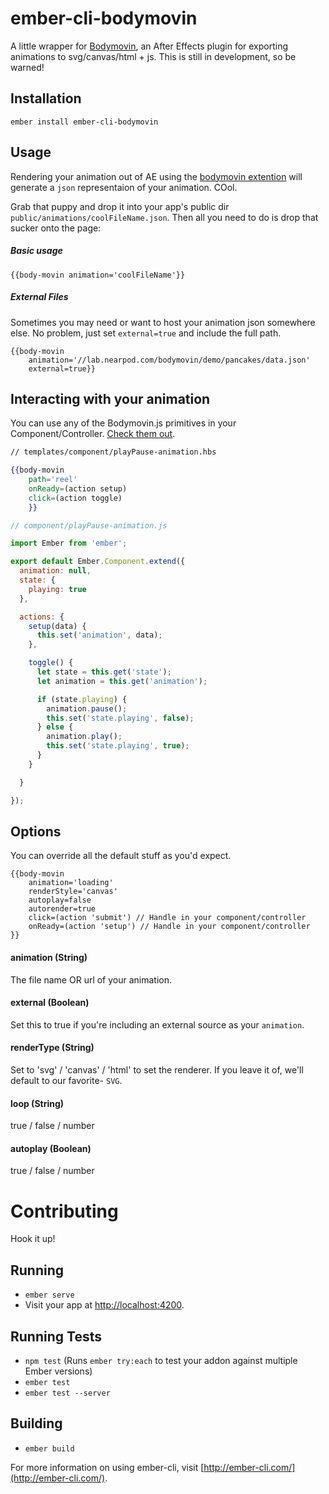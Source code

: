 # ember-cli-bodymovin

A little wrapper for [Bodymovin](https://github.com/bodymovin/bodymovin), an After Effects plugin for exporting animations to svg/canvas/html + js. This is still in development, so be warned!

## Installation

`ember install ember-cli-bodymovin`

## Usage

Rendering your animation out of AE using the [bodymovin extention](https://github.com/bodymovin/bodymovin#installing-extension-finally-the-plugin-is-on-the-adobe-add-ons) will generate a `json` representaion of your animation. COol.

Grab that puppy and drop it into your app's public dir `public/animations/coolFileName.json`. Then all you need to do is drop that sucker onto the page:

##### Basic usage
`{{body-movin animation='coolFileName'}}`

##### External Files

Sometimes you may need or want to host your animation json somewhere else. No problem, just set `external=true` and include the full path.
```
{{body-movin
	animation='//lab.nearpod.com/bodymovin/demo/pancakes/data.json'
	external=true}}
```

## Interacting with your animation
You can use any of the Bodymovin.js primitives in your Component/Controller. [Check them out](https://github.com/bodymovin/bodymovin#usage).

```hbs
// templates/component/playPause-animation.hbs

{{body-movin
	path='reel'
	onReady=(action setup)
	click=(action toggle)
	}}

```

```javascript
// component/playPause-animation.js

import Ember from 'ember';

export default Ember.Component.extend({
  animation: null,
  state: {
    playing: true
  },

  actions: {
    setup(data) {
      this.set('animation', data);
    },

    toggle() {
      let state = this.get('state');
      let animation = this.get('animation');

      if (state.playing) {
        animation.pause();
        this.set('state.playing', false);
      } else {
        animation.play();
        this.set('state.playing', true);
      }
    }

  }

});

```


## Options
You can override all the default stuff as you'd expect.

```
{{body-movin
	animation='loading'
	renderStyle='canvas'
	autoplay=false
	autorender=true
	click=(action 'submit') // Handle in your component/controller
	onReady=(action 'setup') // Handle in your component/controller
}}
```

#### animation (String)
The file name OR url of your animation.

#### external (Boolean)
Set this to true if you're including an external source as your `animation`.

#### renderType (String)
Set to 'svg' / 'canvas' / 'html' to set the renderer. If you leave it of, we'll default to our favorite- `SVG`.

#### loop (String)
true / false / number

#### autoplay (Boolean)
true / false / number


# Contributing

Hook it up!

## Running

* `ember serve`
* Visit your app at [http://localhost:4200](http://localhost:4200).

## Running Tests

* `npm test` (Runs `ember try:each` to test your addon against multiple Ember versions)
* `ember test`
* `ember test --server`

## Building

* `ember build`

For more information on using ember-cli, visit [http://ember-cli.com/](http://ember-cli.com/).
